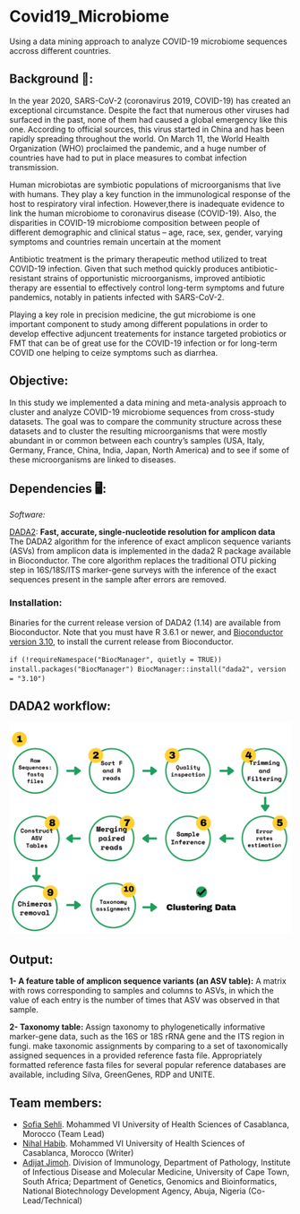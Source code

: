 # Covid19_Microbiome
Using a data mining approach to analyze COVID-19 microbiome sequences accross different countries.

## Background :dna:: 
In the year 2020, SARS-CoV-2 (coronavirus 2019, COVID-19) has created an exceptional circumstance. Despite the fact that numerous other viruses had surfaced in the past, none of them had caused a global emergency like this one. According to official sources, this virus started in China and has been rapidly spreading throughout the world. On March 11, the World Health Organization (WHO) proclaimed the pandemic, and a huge number of countries have had to put in place measures to combat infection transmission.

Human microbiotas are symbiotic populations of microorganisms that live with humans. They play a key function in the immunological response of the host to respiratory viral infection. However,there is inadequate evidence to link the human microbiome to coronavirus disease (COVID-19). Also, the disparities in COVID-19 microbiome composition between people of different demographic and clinical status – age, race, sex, gender, varying symptoms and countries remain uncertain at the moment

Antibiotic treatment is the primary therapeutic method utilized to treat COVID-19 infection. Given that such method quickly produces antibiotic-resistant strains of opportunistic microorganisms, improved antibiotic therapy are essential to effectively control long-term symptoms and future pandemics, notably in patients infected with SARS-CoV-2.

Playing a key role in precision medicine, the gut microbiome is one important component to study among different populations in order to develop effective adjuncent treatements for instance targeted probiotics or FMT that can be of great use for the COVID-19 infection or for long-term COVID one helping to ceize symptoms such as diarrhea. 


## Objective:
In this study we implemented a data mining and meta-analysis approach to cluster and analyze COVID-19 microbiome sequences from cross-study datasets. The goal was to compare the community structure across these datasets and to cluster the resulting microorganisms that were mostly abundant in or common between each country’s samples (USA, Italy, Germany, France, China, India, Japan, North America) and to see if some of these microorganisms are linked to diseases. 

## Dependencies 🖥️:
*Software:*

[DADA2](https://benjjneb.github.io/dada2/): **Fast, accurate, single-nucleotide resolution for amplicon data**
The DADA2 algorithm for the inference of exact amplicon sequence variants (ASVs) from amplicon data is implemented in the dada2 R package available in Bioconductor. The core algorithm replaces the traditional OTU picking step in 16S/18S/ITS marker-gene surveys with the inference of the exact sequences present in the sample after errors are removed.

### Installation:
Binaries for the current release version of DADA2 (1.14) are available from Bioconductor. Note that you must have R 3.6.1 or newer, and [Bioconductor version 3.10](https://www.bioconductor.org/install/), to install the current release from Bioconductor.

`if (!requireNamespace("BiocManager", quietly = TRUE))
     install.packages("BiocManager")
BiocManager::install("dada2", version = "3.10")`

## DADA2 workflow:
![worklow](https://github.com/omicscodeathon/microbiome_covid19/blob/main/figures/workflow.png)

## Output:
**1- A feature table of amplicon sequence variants (an ASV table):**
A matrix with rows corresponding to samples and columns to ASVs, in which the value of each entry is the number of times that ASV was observed in that sample. 

**2- Taxonomy table:** 
Assign taxonomy to phylogenetically informative marker-gene data, such as the 16S or 18S rRNA gene and the ITS region in fungi. make taxonomic assignments by comparing to a set of taxonomically assigned sequences in a provided reference fasta file. Appropriately formatted reference fasta files for several popular reference databases are available, including Silva, GreenGenes, RDP and UNITE.

## Team members:
- [Sofia Sehli](https://github.com/SofSei). Mohammed VI University of Health Sciences of Casablanca, Morocco (Team Lead)
- [Nihal Habib](https://github.com/NihalHB). Mohammed VI University of Health Sciences of Casablanca, Morocco (Writer)
- [Adijat Jimoh](https://github.com/adijatj). Division of Immunology, Department of Pathology, Institute of Infectious Disease and Molecular Medicine, University of Cape Town, South Africa; Department of Genetics, Genomics and Bioinformatics, National Biotechnology Development Agency, Abuja, Nigeria (Co-Lead/Technical)

